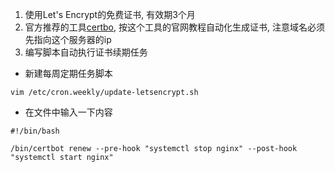 1. 使用Let's Encrypt的免费证书, 有效期3个月
2. 官方推荐的工具[certbo](https://certbot.eff.org), 按这个工具的官网教程自动化生成证书, 注意域名必须先指向这个服务器的ip
3. 编写脚本自动执行证书续期任务
- 新建每周定期任务脚本
```
vim /etc/cron.weekly/update-letsencrypt.sh
```
- 在文件中输入一下内容
```
#!/bin/bash

/bin/certbot renew --pre-hook "systemctl stop nginx" --post-hook "systemctl start nginx"
```
